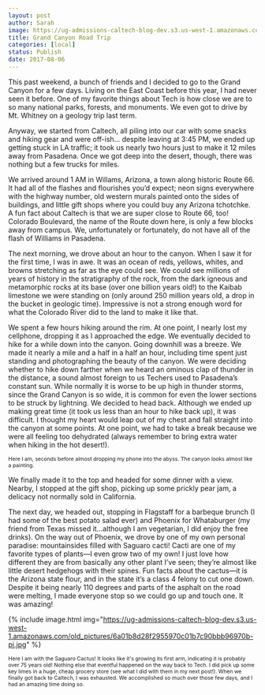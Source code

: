 ```yaml
---
layout: post
author: Sarah
image: https://ug-admissions-caltech-blog-dev.s3.us-west-1.amazonaws.com/old_pictures/6a01b8d28f2955970c01bb09aef400970d-pi.jpg
title: Grand Canyon Road Trip
categories: [local]
status: Publish
date: 2017-08-06
---
```


This past weekend, a bunch of friends and I decided to go to the Grand Canyon for a few days. Living on the East Coast before this year, I had never seen it before. One of my favorite things about Tech is how close we are to so many national parks, forests, and monuments. We even got to drive by Mt. Whitney on a geology trip last term.

Anyway, we started from Caltech, all piling into our car with some snacks and hiking gear and were off-ish… despite leaving at 3:45 PM, we ended up getting stuck in LA traffic; it took us nearly two hours just to make it 12 miles away from Pasadena. Once we got deep into the desert, though, there was nothing but a few trucks for miles.

We arrived around 1 AM in Willams, Arizona, a town along historic Route 66. It had all of the flashes and flourishes you’d expect; neon signs everywhere with the highway number, old western murals painted onto the sides of buildings, and little gift shops where you could buy any Arizona tchotchke. A fun fact about Caltech is that we are super close to Route 66, too! Colorado Boulevard, the name of the Route down here, is only a few blocks away from campus. We, unfortunately or fortunately, do not have all of the flash of Williams in Pasadena.

The next morning, we drove about an hour to the canyon. When I saw it for the first time, I was in awe. It was an ocean of reds, yellows, whites, and browns stretching as far as the eye could see. We could see millions of years of history in the stratigraphy of the rock, from the dark igneous and metamorphic rocks at its base (over one billion years old!) to the Kaibab limestone we were standing on (only around 250 million years old, a drop in the bucket in geologic time). Impressive is not a strong enough word for what the Colorado River did to the land to make it like that.

We spent a few hours hiking around the rim. At one point, I nearly lost my cellphone, dropping it as I approached the edge. We eventually decided to hike for a while down into the canyon. Going downhill was a breeze. We made it nearly a mile and a half in a half an hour, including time spent just standing and photographing the beauty of the canyon. We were deciding whether to hike down farther when we heard an ominous clap of thunder in the distance, a sound almost foreign to us Techers used to Pasadena’s constant sun. While normally it is worse to be up high in thunder storms, since the Grand Canyon is so wide, it is common for even the lower sections to be struck by lightning. We decided to head back. Although we ended up making great time (it took us less than an hour to hike back up), it was difficult. I thought my heart would leap out of my chest and fall straight into the canyon at some points. At one point, we had to take a break because we were all feeling too dehydrated (always remember to bring extra water when hiking in the hot desert!).

<span style="font-size: 8pt;">Here I am, seconds before almost dropping my phone into the abyss. The canyon looks almost like a painting.

We finally made it to the top and headed for some dinner with a view. Nearby, I stopped at the gift shop, picking up some prickly pear jam, a delicacy not normally sold in California.

The next day, we headed out, stopping in Flagstaff for a barbeque brunch (I had some of the best potato salad ever) and Phoenix for Whataburger (my friend from Texas missed it…although I am vegetarian, I did enjoy the free drinks). On the way out of Phoenix, we drove by one of my own personal paradise: mountainsides filled with Saguaro cacti! Cacti are one of my favorite types of plants—I even grow two of my own! I just love how different they are from basically any other plant I’ve seen; they’re almost like little desert hedgehogs with their spines. Fun facts about the cactus—it is the Arizona state flour, and in the state it’s a class 4 felony to cut one down. Despite it being nearly 110 degrees and parts of the asphalt on the road were melting, I made everyone stop so we could go up and touch one. It was amazing!


{% include image.html img="https://ug-admissions-caltech-blog-dev.s3.us-west-1.amazonaws.com/old_pictures/6a01b8d28f2955970c01b7c90bbb96970b-pi.jpg" %}

<span style="font-size: 8pt;">Here I am with the Saguaro Cactus! It looks like it's growing its first arm, indicating it is probably over 75 years old!
Nothing else that eventful happened on the way back to Tech. I did pick up some key limes in a huge, cheap grocery store (see what I did with them in my next post!). When we finally got back to Caltech, I was exhausted. We accomplished so much over those few days, and I had an amazing time doing so.

